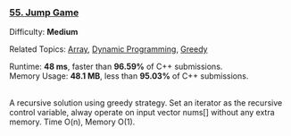 
### [55\. Jump Game](https://leetcode.com/problems/jump-game/)

Difficulty: **Medium**  

Related Topics: [Array](https://leetcode.com/tag/array/), [Dynamic Programming](https://leetcode.com/tag/dynamic-programming/), [Greedy](https://leetcode.com/tag/greedy/)

Runtime: **48 ms**, faster than **96.59%** of C++ submissions.  
Memory Usage: **48.1 MB**, less than **95.03%** of C++ submissions.

<br/>
A recursive solution using greedy strategy. Set an iterator as the recursive control variable, alway operate on input vector nums[] without any extra memory. Time O(n), Memory O(1).


